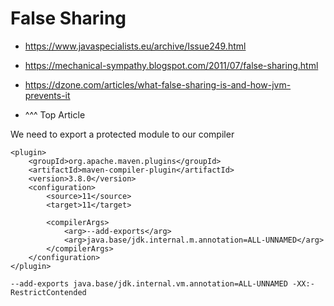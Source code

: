 # False Sharing 

- https://www.javaspecialists.eu/archive/Issue249.html
- https://mechanical-sympathy.blogspot.com/2011/07/false-sharing.html

- https://dzone.com/articles/what-false-sharing-is-and-how-jvm-prevents-it
- ^^^ Top Article

We need to export a protected module to our compiler

```
<plugin>
    <groupId>org.apache.maven.plugins</groupId>
    <artifactId>maven-compiler-plugin</artifactId>
    <version>3.8.0</version>
    <configuration>
        <source>11</source>
        <target>11</target>

        <compilerArgs>
            <arg>--add-exports</arg>
            <arg>java.base/jdk.internal.m.annotation=ALL-UNNAMED</arg>
        </compilerArgs>
    </configuration>
</plugin>
```

```
--add-exports java.base/jdk.internal.vm.annotation=ALL-UNNAMED -XX:-RestrictContended
```